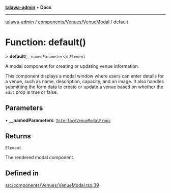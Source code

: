 [**talawa-admin**](../../../../README.md) • **Docs**

***

[talawa-admin](../../../../modules.md) / [components/Venues/VenueModal](../README.md) / default

# Function: default()

\> **default**(`__namedParameters`): `Element`

A modal component for creating or updating venue information.

This component displays a modal window where users can enter details for a venue, such as name, description, capacity, and an image.
It also handles submitting the form data to create or update a venue based on whether the `edit` prop is true or false.

## Parameters

• **\_\_namedParameters**: [`InterfaceVenueModalProps`](../interfaces/InterfaceVenueModalProps.md)

## Returns

`Element`

The rendered modal component.

## Defined in

[src/components/Venues/VenueModal.tsx:39](https://github.com/PalisadoesFoundation/talawa-admin/blob/084ac7e92dede9766b77e75cf296f40165965140/src/components/Venues/VenueModal.tsx#L39)
